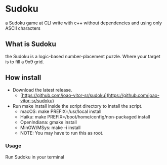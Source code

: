 # Sudoku
a Sudoku game at CLI write with c++ without dependencies and using only ASCII
characters

## What is Sudoku
the Sudoku is a logic-based number-placement puzzle. Where your target is to
fill a 9x9 grid.

## How install

- Download the latest release.
  - [https://github.com/joao-vitor-sr/sudoku](https://github.com/joao-vitor-sr/sudoku)
- Run make install inside the script directory to install the script.
  - macOS: make PREFIX=/usr/local install
  - Haiku: make PREFIX=/boot/home/config/non-packaged install
  - OpenIndiana: gmake install
  - MinGW/MSys: make -i install
  - NOTE: You may have to run this as root.

### Usage
Run Sudoku in your terminal
